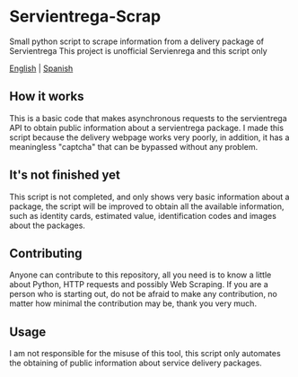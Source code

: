 # Servientrega-Scrap
Small python script to scrape information from a delivery package of Servientrega
This project is unofficial Servienrega and this script only

[English](https://github.com/Dorikyh/Servientrega-Scrap/edit/main/README.md) | [Spanish](https://github.com/Dorikyh/Servientrega-Scrap/edit/main/README-ES.md)

## How it works
This is a basic code that makes asynchronous requests to the servientrega API to obtain public information about a servientrega package.
I made this script because the delivery webpage works very poorly, in addition, it has a meaningless "captcha" that can be bypassed without any problem.

## It's not finished yet
This script is not completed, and only shows very basic information about a package, the script will be improved to obtain all the available information, such as identity cards, estimated value, identification codes and images about the packages.

## Contributing
Anyone can contribute to this repository, all you need is to know a little about Python, HTTP requests and possibly Web Scraping.
If you are a person who is starting out, do not be afraid to make any contribution, no matter how minimal the contribution may be, thank you very much.

## Usage

I am not responsible for the misuse of this tool, this script only automates the obtaining of public information about service delivery packages.
